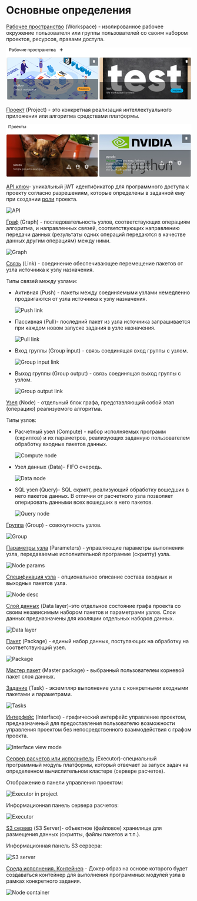 # Основные определения

[Рабочее пространство](/docs/desc/workspace) (Workspace) - изолированное рабочее окружение пользователя или группы пользователей со своим набором проектов, ресурсов, правами доступа.

![Workspaces](./images/workspaces.png)

[Проект](/docs/desc/project) (Project) - это конкретная реализация интеллектуального приложения или алгоритма средствами платформы.

![Projects](./images/projects.png)

[API ключ](/docs/desc/api_keys)- уникальный jWT идентификатор для программного доступа к проекту согласно разрешениям, которые определены в заданной ему при создании [роли](/docs/desc/project_role) проекта.

![API](/images/common/api.png)

[Граф](/docs/desc/project.html#граф) (Graph) - последовательность узлов, соответствующих операциям алгоритма, и направленных связей, соответствующих направлению передачи данных (результаты одних операций передаются в качестве данных другим операциям) между ними.

![Graph](/images/common/graph.png)

[Связь](#link) (Link) - соединение обеспечивающее перемещение пакетов от узла источника к узлу назначения.

Типы связей между узлами:

- Активная (Push) - пакеты между соединяемыми узлами немедленно продвигаются от узла источника к узлу назначения.

  ![Push link](/images/common/link_push.png)

- Пассивная (Pull)- последний пакет из узла источника запрашивается при каждом новом запуске задания в узле назначения.

  ![Pull link](/images/common/link_pull.png)

- Вход группы (Group input) - связь соединящая вход группы с узлом.

  ![Group input link](/images/common/link_group_input.png)

- Выход группы (Group output) - связь соединящая выход группы с узлом.

  ![Group output link](/images/common/link_group_output.png)

[Узел](/docs/desc/nodes.html) (Node) - отдельный блок графа, представляющий собой этап (операцию) реализуемого алгоритма.

Типы узлов:

- Расчетный узел (Compute) - набор исполняемых программ (скриптов) и их параметров, реализующих заданную пользователем обработку входных пакетов данных.

  ![Compute node](/images/common/node_compute.png)

- Узел данных (Data)- FIFO очередь.

  ![Data node](/images/common/node_data.png)

- SQL узел (Query)- SQL скрипт, реализующий обработку вошедших в него пакетов данных. В отличии от расчетного узла позволяет оперировать данными всех вошедших в него пакетов.

  ![Query node](/images/common/node_query.png)

[Группа](/docs/desc/nodes.html#группа) (Group) - совокупность узлов.

![Group](/images/common/group.png)

[Параметры узла](/docs/desc/nodes.html#параметры-узла) (Parameters) - управляющие параметры выполнения узла, передаваемые исполнительной программе (скрипту) узла.

![Node params](/images/common/node_params.png)

[Спецификация узла](/docs/desc/nodes.html#спецификация) - опциональное описание состава входных и выходных пакетов узла.

![Node desc](/images/common/node_panel_spec.png)

[Слой данных](#datalayer) (Data layer)-это отдельное состояние графа проекта со своим независимым набором пакетов и параметрами узлов. Слои данных предназначены для изоляции отдельных наборов данных.

![Data layer](/images/common/datalayer.png)

[Пакет](/docs/desc/nodes.html#пакеты) (Package) - единый набор данных, поступающих на обработку на соответствующий узел.

![Package](/images/common/package.png)

[Мастер пакет](/docs/desc/nodes.html#пакеты) (Master package) - выбранный пользователем корневой пакет слоя данных.

[Задание](/docs/desc/nodes.html#задания) (Task) - экземпляр выполнение узла с конкретными входными пакетами и параметрами.

![Tasks](/images/common/task.png)

[Интерфейс](/docs/desc/interface) (Interface) - графический интерфейс управление проектом, предназначеный для предоставления пользователю возможности управления проектом без непосредственного взаимодействия с графом проекта.

![Interface view mode](/images/common/interface_view.png)

[Сервер расчетов или исполнитель](/docs/desc/executor) (Executor)-cпециальный программный модуль платформы, который отвечает за запуск задач на определенном вычислительном кластере (сервере расчетов).

Отображение в панели управления проектом:

![Executor in project](/images/common/executor_project.png)

Информационная панель сервера расчетов:

![Executor](/images/common/executor.png)

[S3 сервер](/docs/desc/s3) (S3 Server)- объектное (файловое) хранилище для размещения данных (скрипты, файлы пакетов и т.п.).

Информационная панель S3 сервера:

![S3 server](/images/common/s3server.png)

[Среда исполнения. Контейнер](/docs/desc/nodes.html#контеинер) - Докер образ на основе которого будет создаваться контейнер для выполнения программных модулей узла в рамках конкретного задания.

![Node container](/images/common/node_panel_container.png)
